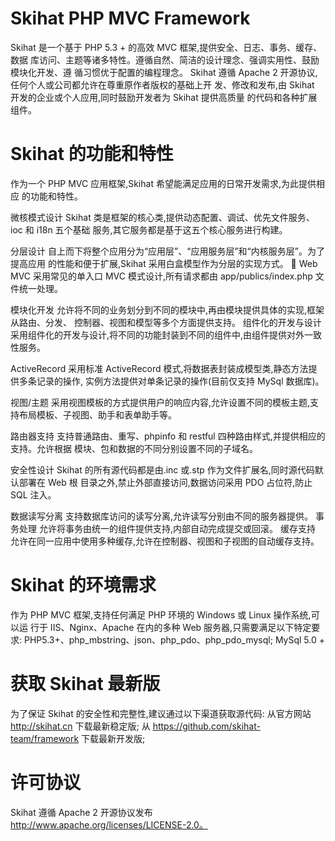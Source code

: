 Skihat PHP MVC Framework
=========

Skihat 是一个基于 PHP 5.3 + 的高效 MVC 框架,提供安全、日志、事务、缓存、数据 库访问、主题等诸多特性。遵循自然、简洁的设计理念、强调实用性、鼓励模块化开发、遵 循习惯优于配置的编程理念。
Skihat 遵循 Apache 2 开源协议,任何个人或公司都允许在尊重原作者版权的基础上开 发、修改和发布,由 Skihat 开发的企业或个人应用,同时鼓励开发者为 Skihat 提供高质量 的代码和各种扩展组件。

Skihat 的功能和特性
=========
作为一个 PHP MVC 应用框架,Skihat 希望能满足应用的日常开发需求,为此提供相应
的功能和特性。

微核模式设计
Skihat 类是框架的核心类,提供动态配置、调试、优先文件服务、ioc 和 i18n 五个基础
服务,其它服务都是基于这五个核心服务进行构建。

分层设计
自上而下将整个应用分为“应用层”、“应用服务层”和“内核服务层”。为了提高应用
的性能和便于扩展,Skihat 采用白盒模型作为分层的实现方式。  Web MVC
采用常见的单入口 MVC 模式设计,所有请求都由 app/publics/index.php 文件统一处理。

模块化开发
允许将不同的业务划分到不同的模块中,再由模块提供具体的实现,框架从路由、分发、 控制器、视图和模型等多个方面提供支持。
组件化的开发与设计 采用组件化的开发与设计,将不同的功能封装到不同的组件中,由组件提供对外一致性服务。

ActiveRecord
采用标准 ActiveRecord 模式,将数据表封装成模型类,静态方法提供多条记录的操作,
实例方法提供对单条记录的操作(目前仅支持 MySql 数据库)。

视图/主题
采用视图模板的方式提供用户的响应内容,允许设置不同的模板主题,支持布局模板、子视图、助手和表单助手等。

路由器支持
支持普通路由、重写、phpinfo 和 restful 四种路由样式,并提供相应的支持。允许根据
模块、包和数据的不同分别设置不同的子域名。

安全性设计
Skihat 的所有源代码都是由.inc 或.stp 作为文件扩展名,同时源代码默认部署在 Web 根
目录之外,禁止外部直接访问,数据访问采用 PDO 占位符,防止 SQL 注入。

数据读写分离
支持数据库访问的读写分离,允许读写分别由不同的服务器提供。
事务处理 允许将事务由统一的组件提供支持,内部自动完成提交或回滚。
缓存支持 允许在同一应用中使用多种缓存,允许在控制器、视图和子视图的自动缓存支持。


Skihat 的环境需求
=========
作为 PHP MVC 框架,支持任何满足 PHP 环境的 Windows 或 Linux 操作系统,可以运 行于 IIS、Nginx、Apache 在内的多种 Web 服务器,只需要满足以下特定要求:
    PHP5.3+、php_mbstring、json、php_pdo、php_pdo_mysql;
    MySql 5.0 +


获取 Skihat 最新版
=========
为了保证 Skihat 的安全性和完整性,建议通过以下渠道获取源代码:
    从官方网站 http://skihat.cn 下载最新稳定版;
    从 https://github.com/skihat-team/framework 下载最新开发版;

许可协议
=========
Skihat 遵循 Apache 2 开源协议发布 http://www.apache.org/licenses/LICENSE-2.0。
